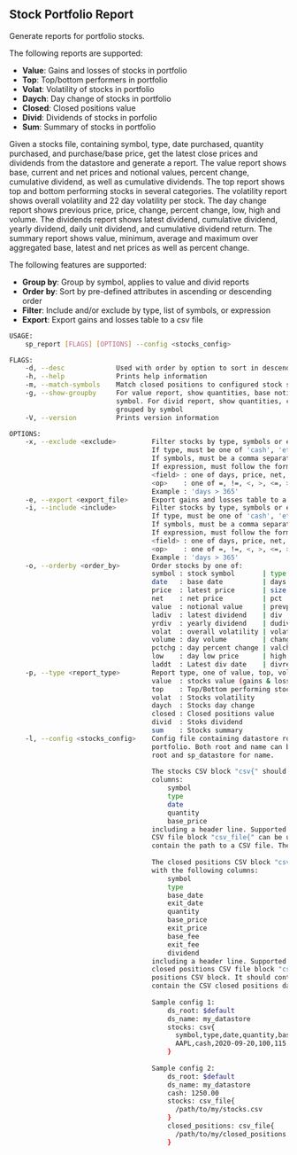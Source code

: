 ## Stock Portfolio Report
Generate reports for portfolio stocks.

The following reports are supported:
- **Value**: Gains and losses of stocks in portfolio
- **Top**: Top/bottom performers in portfolio
- **Volat**: Volatility of stocks in portfolio
- **Daych**: Day change of stocks in portfolio
- **Closed**: Closed positions value
- **Divid**: Dividends of stocks in porfolio
- **Sum**: Summary of stocks in portfolio

Given a stocks file, containing symbol, type, date purchased, quantity purchased, and purchase/base price,
get the latest close prices and dividends from the datastore and generate a report. The value report shows base,
current and net prices and notional values, percent change, cumulative dividend, as well as cumulative dividends.
The top report shows top and bottom performing stocks in several categories. The volatility report shows overall
volatility and 22 day volatility per stock. The day change report shows previous price, price, change, percent
change, low, high and volume. The dividends report shows latest dividend, cumulative dividend, yearly dividend,
daily unit dividend, and cumulative dividend return. The summary report shows value, minimum, average and
maximum over aggregated base, latest and net prices as well as percent change.

The following features are supported:
- **Group by**: Group by symbol, applies to value and divid reports
- **Order by**: Sort by pre-defined attributes in ascending or descending order
- **Filter**: Include and/or exclude by type, list of symbols, or expression
- **Export**: Export gains and losses table to a csv file

```bash
USAGE:
    sp_report [FLAGS] [OPTIONS] --config <stocks_config>

FLAGS:
    -d, --desc             Used with order by option to sort in descending order
    -h, --help             Prints help information
    -m, --match-symbols    Match closed positions to configured stock symbols post filtering and ordering
    -g, --show-groupby     For value report, show quantities, base notional and current notional values grouped by
                           symbol. For divid report, show quantities, cumulative dividend and cumulative dividend return
                           grouped by symbol
    -V, --version          Prints version information

OPTIONS:
    -x, --exclude <exclude>         Filter stocks by type, symbols or expression;
                                    If type, must be one of 'cash', 'etf', or 'index'.
                                    If symbols, must be a comma separated list of symbol names.
                                    If expression, must follow the format '<field> <op> <value>', where:
                                    <field> : one of days, price, net, pct, div, size, value
                                    <op>    : one of =, !=, <, >, <=, >=
                                    Example : 'days > 365'
    -e, --export <export_file>      Export gains and losses table to a csv file
    -i, --include <include>         Filter stocks by type, symbols or expression;
                                    If type, must be one of 'cash', 'etf', or 'index'.
                                    If symbols, must be a comma separated list of symbol names.
                                    If expression, must follow the format '<field> <op> <value>', where:
                                    <field> : one of days, price, net, pct, div, size, value
                                    <op>    : one of =, !=, <, >, <=, >=
                                    Example : 'days > 365'
    -o, --orderby <order_by>        Order stocks by one of:
                                    symbol : stock symbol       | type    : stock type
                                    date   : base date          | days    : days held
                                    price  : latest price       | size    : quantity
                                    net    : net price          | pct     : percent change
                                    value  : notional value     | prevpr  : previous day price
                                    ladiv  : latest dividend    | div     : cumulative dividend
                                    yrdiv  : yearly dividend    | dudiv   : daily unit dividend
                                    volat  : overall volatility | volat22 : 22 day volatility
                                    volume : day volume         | change  : day change
                                    pctchg : day percent change | valchg  : day value change
                                    low    : day low price      | high    : day high price
                                    laddt  : Latest div date    | divret  : Cumulative dividend return
    -p, --type <report_type>        Report type, one of value, top, volat (default: value)
                                    value  : stocks value (gains & losses)
                                    top    : Top/Bottom performing stocks
                                    volat  : Stocks volatility
                                    daych  : Stocks day change
                                    closed : Closed positions value
                                    divid  : Stoks dividend
                                    sum    : Stocks summary
    -l, --config <stocks_config>    Config file containing datastore root and name, stocks, closed positions and cash in
                                    portfolio. Both root and name can be set to "$default" which will use home path for
                                    root and sp_datastore for name.
                                    
                                    The stocks CSV block "csv{" should contain stocks in portfolio, with the following
                                    columns:
                                        symbol
                                        type
                                        date
                                        quantity
                                        base_price
                                    including a header line. Supported type values include cash, etf and index. A stocks
                                    CSV file block "csv_file{" can be used instead of a stocks CSV block. It should
                                    contain the path to a CSV file. The file should contain the CSV stocks data.
                                    
                                    The closed positions CSV block "csv{" should contain closed positions in portfolio,
                                    with the following columns:
                                        symbol
                                        type
                                        base_date
                                        exit_date
                                        quantity
                                        base_price
                                        exit_price
                                        base_fee
                                        exit_fee
                                        dividend
                                    including a header line. Supported type values include cash, etf and index. The
                                    closed positions CSV file block "csv_file{" can be used instead of a closed
                                    positions CSV block. It should contain the path to a CSV file. The file should
                                    contain the CSV closed positions data.
                                    
                                    Sample config 1:
                                        ds_root: $default
                                        ds_name: my_datastore
                                        stocks: csv{
                                          symbol,type,date,quantity,base_price
                                          AAPL,cash,2020-09-20,100,115.00
                                        }
                                    
                                    Sample config 2:
                                        ds_root: $default
                                        ds_name: my_datastore
                                        cash: 1250.00
                                        stocks: csv_file{
                                          /path/to/my/stocks.csv
                                        }
                                        closed_positions: csv_file{
                                          /path/to/my/closed_positions.csv
                                        }
```
